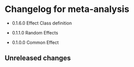 # Changelog for meta-analysis

- 0.1.6.0
  Effect Class definition

- 0.1.1.0
  Random Effects

- 0.1.0.0
  Common Effect

## Unreleased changes
